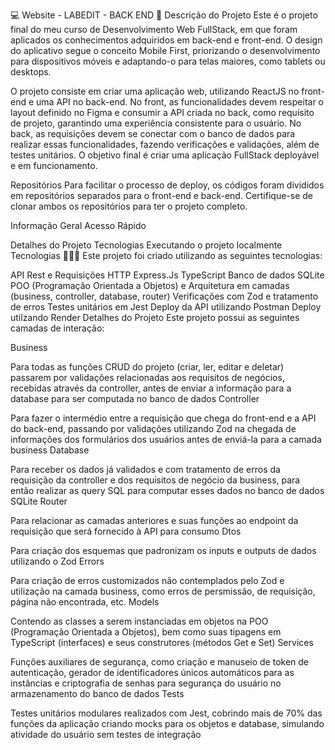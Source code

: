 💻 Website - LABEDIT - BACK END
📝 Descrição do Projeto Este é o projeto final do meu curso de Desenvolvimento Web FullStack, em que foram aplicados os conhecimentos adquiridos em back-end e front-end. O design do aplicativo segue o conceito Mobile First, priorizando o desenvolvimento para dispositivos móveis e adaptando-o para telas maiores, como tablets ou desktops.

O projeto consiste em criar uma aplicação web, utilizando ReactJS no front-end e uma API no back-end. No front, as funcionalidades devem respeitar o layout definido no Figma e consumir a API criada no back, como requisito de projeto, garantindo uma experiência consistente para o usuário. No back, as requisições devem se conectar com o banco de dados para realizar essas funcionalidades, fazendo verificações e validações, além de testes unitários. O objetivo final é criar uma aplicação FullStack deployável e em funcionamento.

Repositórios Para facilitar o processo de deploy, os códigos foram divididos em repositórios separados para o front-end e back-end. Certifique-se de clonar ambos os repositórios para ter o projeto completo.


Informação Geral
Acesso Rápido

Detalhes do Projeto
Tecnologias
Executando o projeto localmente
Tecnologias
👩🏻‍💻 Este projeto foi criado utilizando as seguintes tecnologias:

API Rest e Requisições HTTP
Express.Js
TypeScript
Banco de dados SQLite
POO (Programação Orientada a Objetos) e Arquitetura em camadas (business, controller, database, router)
Verificações com Zod e tratamento de erros
Testes unitários em Jest
Deploy da API utilizando Postman
Deploy utilzando Render
Detalhes do Projeto
Este projeto possui as seguintes camadas de interação:

Business

Para todas as funções CRUD do projeto (criar, ler, editar e deletar) passarem por validações relacionadas aos requisitos de negócios, recebidas através da controller, antes de enviar a informação para a database para ser computada no banco de dados
Controller

Para fazer o intermédio entre a requisição que chega do front-end e a API do back-end, passando por validações utilizando Zod na chegada de informações dos formulários dos usuários antes de enviá-la para a camada business
Database

Para receber os dados já validados e com tratamento de erros da requisição da controller e dos requisitos de negócio da business, para então realizar as query SQL para computar esses dados no banco de dados SQLite
Router

Para relacionar as camadas anteriores e suas funções ao endpoint da requisição que será fornecido à API para consumo
Dtos

Para criação dos esquemas que padronizam os inputs e outputs de dados utilizando o Zod
Errors

Para criação de erros customizados não contemplados pelo Zod e utilização na camada business, como erros de persmissão, de requisição, página não encontrada, etc.
Models

Contendo as classes a serem instanciadas em objetos na POO (Programação Orientada a Objetos), bem como suas tipagens em TypeScript (interfaces) e seus construtores (métodos Get e Set)
Services

Funções auxiliares de segurança, como criação e manuseio de token de autenticação, gerador de identificadores únicos automáticos para as instâncias e criptografia de senhas para segurança do usuário no armazenamento do banco de dados
Tests

Testes unitários modulares realizados com Jest, cobrindo mais de 70% das funções da aplicação criando mocks para os objetos e database, simulando atividade do usuário sem testes de integração
